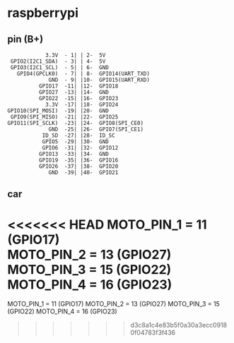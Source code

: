 # raspberrypi

## pin (B+)
                3.3V  - 1| | 2-  5V  
     GPIO2(I2C1_SDA)  - 3| | 4-  5V  
     GPIO3(I2C1_SCL)  - 5| | 6-  GND  
       GPIO4(GPCLK0)  - 7| | 8-  GPIO14(UART_TXD)  
                 GND  - 9| |10-  GPIO15(UART_RXD)  
              GPIO17  -11| |12-  GPIO18  
              GPIO27  -13| |14-  GND  
              GPIO22  -15| |16-  GPIO23  
                3.3V  -17| |18-  GPIO24  
    GPIO10(SPI_MOSI)  -19| |20-  GND  
     GPIO9(SPI_MISO)  -21| |22-  GPIO25  
    GPIO11(SPI_SCLK)  -23| |24-  GPIO8(SPI_CE0)  
                 GND  -25| |26-  GPIO7(SPI_CE1)  
               ID_SD  -27| |28-  ID_SC  
               GPIO5  -29| |30-  GND  
               GPIO6  -31| |32-  GPIO12  
              GPIO13  -33| |34-  GND  
              GPIO19  -35| |36-  GPIO16  
              GPIO26  -37| |38-  GPIO20  
                 GND  -39| |40-  GPIO21  

## car
<<<<<<< HEAD
     MOTO_PIN_1 = 11 (GPIO17)  
     MOTO_PIN_2 = 13 (GPIO27)  
     MOTO_PIN_3 = 15 (GPIO22)  
     MOTO_PIN_4 = 16 (GPIO23)  
=======
  MOTO_PIN_1 = 11 (GPIO17)
  MOTO_PIN_2 = 13 (GPIO27)
  MOTO_PIN_3 = 15 (GPIO22)
  MOTO_PIN_4 = 16 (GPIO23)
>>>>>>> d3c8a1c4e83b5f0a30a3ecc09180f04783f3f436
